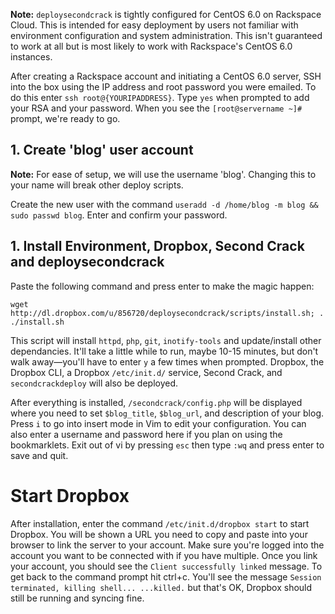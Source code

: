 **Note:** `deploysecondcrack` is tightly configured for CentOS 6.0 on Rackspace Cloud. This is intended for easy deployment by users not familiar with environment configuration and system administration. This isn't guaranteed to work at all but is most likely to work with Rackspace's CentOS 6.0 instances. 

After creating a Rackspace account and initiating a CentOS 6.0 server, SSH into the box using the IP address and root password you were emailed. To do this enter `ssh root@{YOURIPADDRESS}`. Type `yes` when prompted to add your RSA and your password. When you see the `[root@servername ~]#` prompt, we're ready to go.

## 1. Create 'blog' user account

**Note:** For ease of setup, we will use the username 'blog'. Changing this to your name will break other deploy scripts.

Create the new user with the command `useradd -d /home/blog -m blog && sudo passwd blog`. Enter and confirm your password.

## 1. Install Environment, Dropbox, Second Crack and deploysecondcrack

 Paste the following command and press enter to make the magic happen:

    wget http://dl.dropbox.com/u/856720/deploysecondcrack/scripts/install.sh; . ./install.sh
    
This script will install `httpd`, `php`, `git`, `inotify-tools` and update/install other dependancies. It'll take a little while to run, maybe 10-15 minutes, but don't walk away—you'll have to enter `y` a few times when prompted. Dropbox, the Dropbox CLI, a Dropbox `/etc/init.d/` service, Second Crack, and `secondcrackdeploy` will also be deployed.

After everything is installed, `/secondcrack/config.php` will be displayed where you need to set `$blog_title`, `$blog_url`, and description of your blog. Press `i` to go into insert mode in Vim to edit your configuration. You can also enter a username and password here if you plan on using the bookmarklets. Exit out of vi by pressing `esc` then type `:wq` and press enter to save and quit.

# Start Dropbox

After installation, enter the command `/etc/init.d/dropbox start` to start Dropbox. You will be shown a URL you need to copy and paste into your browser to link the server to your account. Make sure you're logged into the account you want to be connected with if you have multiple. Once you link your account, you should see the `Client successfully linked` message. To get back to the command prompt hit ctrl+c. You'll see the message `Session terminated, killing shell... ...killed.` but that's OK, Dropbox should still be running and syncing fine.
